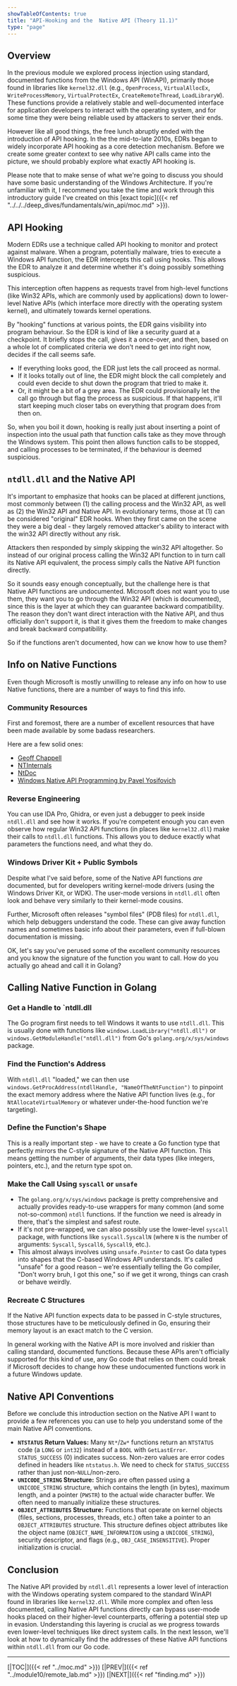 ```yaml
---
showTableOfContents: true
title: "API-Hooking and the  Native API (Theory 11.1)"
type: "page"
---
```

## Overview

In the previous module we explored process injection using standard, documented functions from the Windows API (WinAPI), primarily those found in libraries like `kernel32.dll` (e.g., `OpenProcess`, `VirtualAllocEx`, `WriteProcessMemory`, `VirtualProtectEx`, `CreateRemoteThread`, `LoadLibraryW`). These functions provide a relatively stable and well-documented interface for application developers to interact with the operating system, and for some time they were being reliable used by attackers to server their ends.

However like all good things, the free lunch abruptly ended with the introduction of API hooking. In the the mid-to-late 2010s, EDRs began to widely incorporate API hooking as a core detection mechanism. Before we create some greater context to see why native API calls came into the picture, we should probably explore what exactly API hooking is.

Please note that to make sense of what we're going to discuss you should have some basic understanding of the Windows Architecture. If you're unfamiliar with it, I recommend you take the time and work through this introductory guide I've created on this [exact topic]({{< ref "../../../deep_dives/fundamentals/win_api/moc.md" >}}).



## API Hooking
Modern EDRs use a technique called API hooking to monitor and protect against malware. When a program, potentially malware, tries to execute a Windows API function, the EDR intercepts this call using hooks. This allows the EDR to analyze it and determine whether it's doing possibly something suspicious.

This interception often happens as requests travel from high-level functions (like Win32 APIs, which are commonly used by applications) down to lower-level Native APIs (which interface more directly with the operating system kernel), and ultimately towards kernel operations.

By "hooking" functions at various points, the EDR gains visibility into program behaviour. So the EDR is kind of like a security guard at a checkpoint. It briefly stops the call, gives it a once-over, and then, based on a whole lot of complicated criteria we don't need to get into right now, decides if the call seems safe.

- If everything looks good, the EDR just lets the call proceed as normal.
- If it looks totally out of line, the EDR might block the call completely and could even decide to shut down the program that tried to make it.
- Or, it might be a bit of a grey area. The EDR could provisionally let the call go through but flag the process as suspicious. If that happens, it'll start keeping much closer tabs on everything that program does from then on.

So, when you boil it down, hooking is really just about inserting a point of inspection into the usual path that function calls take as they move through the Windows system. This point then allows function calls to be stopped, and calling processes to be terminated, if the behaviour is deemed suspicious.

## `ntdll.dll` and the Native API

It's important to emphasize that hooks can be placed at different junctions, most commonly between (1) the calling process and the Win32 API, as well as (2) the Win32 API and Native API. In evolutionary terms, those at (1) can be considered "original" EDR hooks. When they first came on the scene they were a big deal - they largely removed attacker's ability to interact with the win32 API directly without any risk.

Attackers then responded by simply skipping the win32 API altogether. So instead of our original process calling the Win32 API function to in turn call its Native API equivalent, the process simply calls the Native API function directly.

So it sounds easy enough conceptually, but the challenge here is that Native API functions are undocumented. Microsoft does not want you to use them, they want you to go through the Win32 API (which is documented), since this is the layer at which they can guarantee backward compatibility. The reason they don't want direct interaction with the Native API, and thus officially don't support it, is that it gives them the freedom to make changes and break backward compatibility.

So if the functions aren't documented, how can we know how to use them?


## Info on Native Functions

Even though Microsoft is mostly unwilling to release any info on how to use Native functions, there are a number of ways to find this info.


### Community Resources
First and foremost, there are a number of excellent resources that have been made available by some badass researchers.

Here are a few solid ones:
- [Geoff Chappell](https://www.geoffchappell.com/studies/windows/win32/ntdll/api/native.htm)
- [NTInternals](http://undocumented.ntinternals.net)
- [NtDoc](https://ntdoc.m417z.com)
- [Windows Native API Programming by Pavel Yosifovich](https://leanpub.com/windowsnativeapiprogramming)




### Reverse Engineering
You can use IDA Pro, Ghidra, or even just a debugger to peek inside `ntdll.dll` and see how it works. If you're competent enough you can even observe how regular Win32 API functions (in places like `kernel32.dll`) make their calls to `ntdll.dll` functions. This allows you to deduce exactly what parameters the functions need, and what they do.

### Windows Driver Kit + Public Symbols
Despite what I've said before, some of the Native API functions _are_ documented, but for developers writing kernel-mode drivers (using the Windows Driver Kit, or WDK). The user-mode versions in `ntdll.dll` often look and behave very similarly to their kernel-mode cousins.

Further, Microsoft often releases "symbol files" (PDB files) for `ntdll.dll`, which help debuggers understand the code. These can give away function names and sometimes basic info about their parameters, even if full-blown documentation is missing.



OK, let's say you've perused some of the excellent community resources and you know the signature of the function you want to call. How do you actually go ahead and call it in Golang?


## Calling Native Function in Golang

### Get a Handle to `ntdll.dll
The Go program first needs to tell Windows it wants to use `ntdll.dll`. This is usually done with functions like `windows.LoadLibrary("ntdll.dll")` or `windows.GetModuleHandle("ntdll.dll")` from Go's `golang.org/x/sys/windows` package.


### Find the Function's Address
With `ntdll.dll` "loaded," we can then use `windows.GetProcAddress(ntdllHandle, "NameOfTheNtFunction")` to pinpoint the exact memory address where the Native API function lives (e.g., for `NtAllocateVirtualMemory` or whatever under-the-hood function we're targeting).


### Define the Function's Shape
This is a really important step - we have to create a Go function type that perfectly mirrors the C-style signature of the Native API function. This means getting the number of arguments, their data types (like integers, pointers, etc.), and the return type spot on.


### Make the Call Using `syscall` or `unsafe`
- The `golang.org/x/sys/windows` package is pretty comprehensive and actually provides ready-to-use wrappers for many common (and some not-so-common) `ntdll` functions. If the function we need is already in there, that's the simplest and safest route.
- If it's not pre-wrapped, we can also possibly use the lower-level `syscall` package, with functions like `syscall.SyscallN` (where `N` is the number of arguments: `Syscall`, `Syscall6`, `Syscall9`, etc.).
- This almost always involves using `unsafe.Pointer` to cast Go data types into shapes that the C-based Windows API understands. It's called "unsafe" for a good reason – we're essentially telling the Go compiler, "Don't worry bruh, I got this one," so if we get it wrong, things can crash or behave weirdly.

### Recreate C Structures
If the Native API function expects data to be passed in C-style structures, those structures have to be meticulously defined in Go, ensuring their memory layout is an exact match to the C version.

In general working with the Native API is more involved and riskier than calling standard, documented functions. Because these APIs aren't officially supported for this kind of use, any Go code that relies on them could break if Microsoft decides to change how these undocumented functions work in a future Windows update.



## Native API Conventions

Before we conclude this introduction section on the Native API I want to provide a few references you can use to help you understand some of the main Native API conventions.

* **`NTSTATUS` Return Values:** Many `Nt*`/`Zw*` functions return an `NTSTATUS` code (a `LONG` or `int32`) instead of a `BOOL` with `GetLastError`. `STATUS_SUCCESS` (0) indicates success. Non-zero values are error codes defined in headers like `ntstatus.h`. We need to check for `STATUS_SUCCESS` rather than just non-`NULL`/non-zero.
* **`UNICODE_STRING` Structure:** Strings are often passed using a `UNICODE_STRING` structure, which contains the length (in bytes), maximum length, and a pointer (`PWSTR`) to the actual wide character buffer. We often need to manually initialize these structures.
* **`OBJECT_ATTRIBUTES` Structure:** Functions that operate on kernel objects (files, sections, processes, threads, etc.) often take a pointer to an `OBJECT_ATTRIBUTES` structure. This structure defines object attributes like the object name (`OBJECT_NAME_INFORMATION` using a `UNICODE_STRING`), security descriptor, and flags (e.g., `OBJ_CASE_INSENSITIVE`). Proper initialization is crucial.


## Conclusion

The Native API provided by `ntdll.dll` represents a lower level of interaction with the Windows operating system compared to the standard WinAPI found in libraries like `kernel32.dll`. While more complex and often less documented, calling Native API functions directly can bypass user-mode hooks placed on their higher-level counterparts, offering a potential step up in evasion. Understanding this layering is crucial as we progress towards even lower-level techniques like direct system calls. In the next lesson, we'll look at how to dynamically find the addresses of these Native API functions within `ntdll.dll` from our Go code.







---
[|TOC|]({{< ref "../moc.md" >}})
[|PREV|]({{< ref "../module10/remote_lab.md" >}})
[|NEXT|]({{< ref "finding.md" >}})